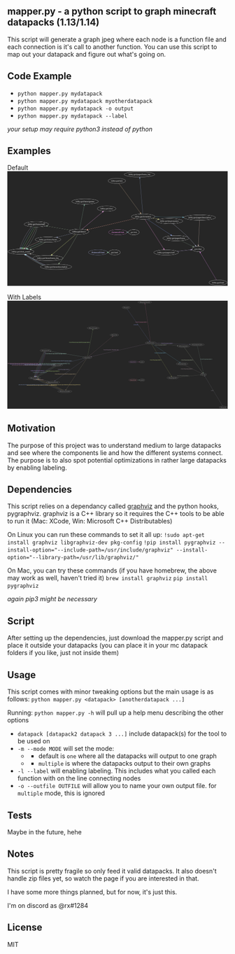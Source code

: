 ## mapper.py - a python script to graph minecraft datapacks (1.13/1.14)

This script will generate a graph jpeg where each node is a function file and each connection is it's call to another function. You can use this script to map out your datapack and figure out what's going on.

## Code Example

* `python mapper.py mydatapack`
* `python mapper.py mydatapack myotherdatapack`
* `python mapper.py mydatapack -o output`
* `python mapper.py mydatapack --label`

*your setup may require python3 instead of python*

## Examples

Default
![example](https://raw.githubusercontent.com/RitikShah/mapper/master/example.jpeg)

With Labels
![example](https://raw.githubusercontent.com/RitikShah/mapper/master/example_labeled.jpeg)

## Motivation

The purpose of this project was to understand medium to large datapacks and see where the components lie and how the different systems connect. The purpose is to also spot potential optimizations in rather large datapacks by enabling labeling.

## Dependencies

This script relies on a dependancy called [graphviz](https://www.graphviz.org/) and the python hooks, pygraphviz.
graphviz is a C++ library so it requires the C++ tools to be able to run it (Mac: XCode, Win: Microsoft C++ Distributables)

On Linux you can run these commands to set it all up:
`!sudo apt-get install graphviz libgraphviz-dev pkg-config`
`!pip install pygraphviz --install-option="--include-path=/usr/include/graphviz" --install-option="--library-path=/usr/lib/graphviz/"`

On Mac, you can try these commands (if you have homebrew, the above may work as well, haven't tried it)
`brew install graphviz`
`pip install pygraphviz`

*again pip3 might be necessary*

## Script

After setting up the dependencies, just download the mapper.py script and place it outside your datapacks (you can place it in your mc datapack folders if you like, just not inside them)

## Usage

This script comes with minor tweaking options but the main usage is as follows:
`python mapper.py <datapack> [anotherdatapack ...]`

Running: `python mapper.py -h` will pull up a help menu describing the other options
* `datapack [datapack2 datapack 3 ...]` include datapack(s) for the tool to be used on
* `-m --mode MODE` will set the mode:
  * * default is `one` where all the datapacks will output to one graph
  * * `multiple` is where the datapacks output to their own graphs
* `-l --label` will enabling labeling. This includes what you called each function with on the line connecting nodes
* `-o --outfile OUTFILE` will allow you to name your own output file. for `multiple` mode, this is ignored

## Tests

Maybe in the future, hehe

## Notes

This script is pretty fragile so only feed it valid datapacks. It also doesn't handle zip files yet, so watch the page if you are interested in that.

I have some more things planned, but for now, it's just this.

I'm on discord as @rx#1284 

## License

MIT
